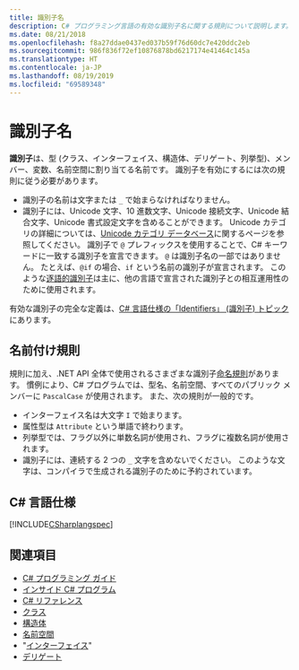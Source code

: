 ```yaml
---
title: 識別子名
description: C# プログラミング言語の有効な識別子名に関する規則について説明します。
ms.date: 08/21/2018
ms.openlocfilehash: f8a27ddae0437ed037b59f76d60dc7e420ddc2eb
ms.sourcegitcommit: 986f836f72ef10876878bd6217174e41464c145a
ms.translationtype: HT
ms.contentlocale: ja-JP
ms.lasthandoff: 08/19/2019
ms.locfileid: "69589348"
---
```

# <a name="identifier-names"></a>識別子名

**識別子**は、型 (クラス、インターフェイス、構造体、デリゲート、列挙型)、メンバー、変数、名前空間に割り当てる名前です。 識別子を有効にするには次の規則に従う必要があります。

- 識別子の名前は文字または `_` で始まらなければなりません。
- 識別子には、Unicode 文字、10 進数文字、Unicode 接続文字、Unicode 結合文字、Unicode 書式設定文字を含めることができます。 Unicode カテゴリの詳細については、[Unicode カテゴリ データベース](https://www.unicode.org/reports/tr44/)に関するページを参照してください。
識別子で `@` プレフィックスを使用することで、C# キーワードに一致する識別子を宣言できます。 `@` は識別子名の一部ではありません。 たとえば、`@if` の場合、`if` という名前の識別子が宣言されます。 このような[逐語的識別子](../../language-reference/tokens/verbatim.md)は主に、他の言語で宣言された識別子との相互運用性のために使用されます。

有効な識別子の完全な定義は、[C# 言語仕様の「Identifiers」 (識別子) トピック](../../../../_csharplang/spec/lexical-structure.md#identifiers)にあります。

## <a name="naming-conventions"></a>名前付け規則

規則に加え、.NET API 全体で使用されるさまざまな識別子[命名規則](../../../standard/design-guidelines/naming-guidelines.md)があります。 慣例により、C# プログラムでは、型名、名前空間、すべてのパブリック メンバーに `PascalCase` が使用されます。 また、次の規則が一般的です。

- インターフェイス名は大文字 `I` で始まります。
- 属性型は `Attribute` という単語で終わります。
- 列挙型では、フラグ以外に単数名詞が使用され、フラグに複数名詞が使用されます。
- 識別子には、連続する 2 つの `_` 文字を含めないでください。 このような文字は、コンパイラで生成される識別子のために予約されています。

## <a name="c-language-specification"></a>C# 言語仕様

[!INCLUDE[CSharplangspec](~/includes/csharplangspec-md.md)]  
  
## <a name="see-also"></a>関連項目

- [C# プログラミング ガイド](../index.md)
- [インサイド C# プログラム](./index.md)
- [C# リファレンス](../../language-reference/index.md)
- [クラス](../classes-and-structs/classes.md)
- [構造体](../classes-and-structs/structs.md)
- [名前空間](../namespaces/index.md)
- "[インターフェイス](../interfaces/index.md)"
- [デリゲート](../delegates/index.md)

